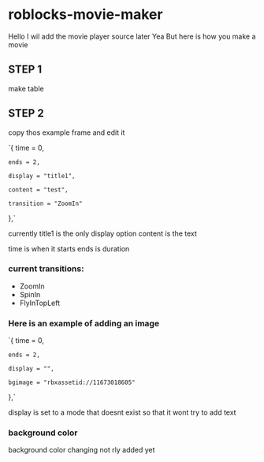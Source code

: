 # roblocks-movie-maker

Hello
I wil add the movie player source later Yea
But here is how you make a movie


## STEP 1

make table

## STEP 2

copy thos example frame and edit it

`{
	time = 0,

	ends = 2,

	display = "title1",

	content = "test",

	transition = "ZoomIn"

},`

currently title1 is the only display option
content is the text

time is when it starts
ends is duration

### current transitions:
* ZoomIn
* SpinIn
* FlyInTopLeft

### Here is an example of adding an image

`{
	time = 0,

	ends = 2,

	display = "",

	bgimage = "rbxassetid://11673018605"

},`

display is set to a mode that doesnt exist so that it wont try to add text

### background color
background color changing not rly added yet
